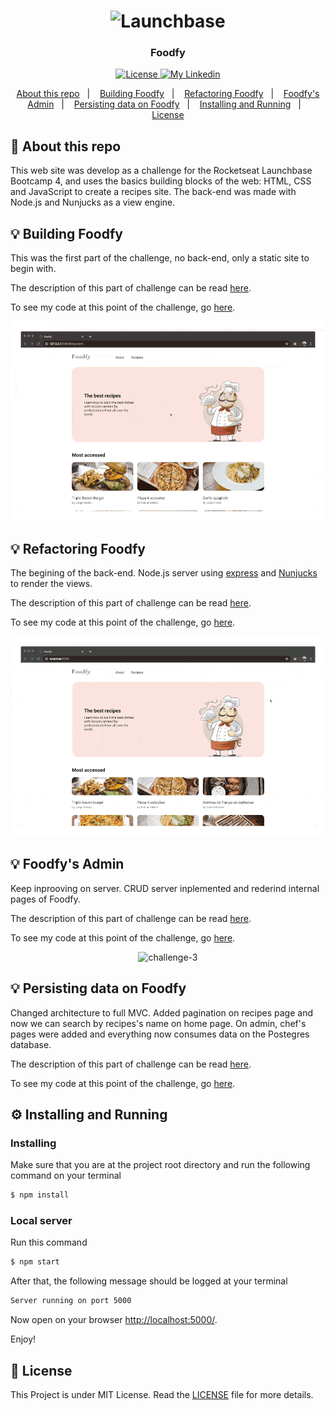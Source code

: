 <h1 align="center">
    <img alt="Launchbase" src="https://storage.googleapis.com/golden-wind/bootcamp-launchbase/logo.png" width="400px" />
</h1>

<h3 align="center">
  Foodfy
</h3>

<p align="center">

  <a href="/LICENSE" >
    <img alt="License" src="https://img.shields.io/badge/license-MIT-%23F8952D">
  </a>

  <a href="https://www.https://www.linkedin.com/in/italoteix/" >
    <img alt="My Linkedin" src="https://img.shields.io/badge/-italoteix-%230077B5?style=social&logo=linkedin">
  </a>
</p>

<p align="center">
  <a href="#rocket-about-this-repo">About this repo</a>&nbsp;&nbsp;&nbsp;|&nbsp;&nbsp;&nbsp;
  <a href="#bulb-building-foodfy">Building Foodfy</a>&nbsp;&nbsp;&nbsp;|&nbsp;&nbsp;&nbsp;
  <a href="#bulb-refactoring-foodfy">Refactoring Foodfy</a>&nbsp;&nbsp;&nbsp;|&nbsp;&nbsp;&nbsp;
  <a href="#bulb-foodfys-admin">Foodfy's Admin</a>&nbsp;&nbsp;&nbsp;|&nbsp;&nbsp;&nbsp;
  <a href="#bulb-persisting-data-on-foodfy">Persisting data on Foodfy</a>&nbsp;&nbsp;&nbsp;|&nbsp;&nbsp;&nbsp;
  <a href="#gear-installing-and-running">Installing and Running</a>&nbsp;&nbsp;&nbsp;|&nbsp;&nbsp;&nbsp;
  <a href="#memo-license">License</a>
</p>

## :rocket: About this repo

This web site was develop as a challenge for the Rocketseat Launchbase Bootcamp 4, and uses the basics building blocks of the web: HTML, CSS and JavaScript to create a recipes site. The back-end was made with Node.js and Nunjucks as a view engine.

## :bulb: Building Foodfy

This was the first part of the challenge, no back-end, only a static site to begin with.

The description of this part of challenge can be read [here](https://github.com/Rocketseat/bootcamp-launchbase-desafios-02/blob/master/desafios/02-foodfy.md).

To see my code at this point of the challenge, go [here](https://github.com/italoteix/foodfy/tree/challenge-2).

<p align="center">
  <img alt="foodfy" src="demo/challenge-2.gif" width="600px">
</p>

## :bulb: Refactoring Foodfy

The begining of the back-end. Node.js server using [express](https://expressjs.com/) and [Nunjucks](https://mozilla.github.io/nunjucks/) to render the views.

The description of this part of challenge can be read [here](https://github.com/Rocketseat/bootcamp-launchbase-desafios-03/blob/master/desafios/03-refatorando-foodfy.md).

To see my code at this point of the challenge, go [here](https://github.com/italoteix/foodfy/tree/challenge-3).

<p align="center">
  <img alt="challenge-3" src="demo/challenge-3.gif" width="600px" />
</p>

## :bulb: Foodfy's Admin

Keep inprooving on server. CRUD server inplemented and rederind internal pages of Foodfy.

The description of this part of challenge can be read [here](https://github.com/Rocketseat/bootcamp-launchbase-desafios-04/blob/master/desafios/04-admin-foodfy.md).

To see my code at this point of the challenge, go [here](https://github.com/italoteix/foodfy/tree/challenge-4).

<p align="center">
  <img alt="challenge-3" src="demo/challenge-4.gif" width="500px" />
</p>

## :bulb: Persisting data on Foodfy

Changed architecture to full MVC. Added pagination on recipes page and now we can search by recipes's name on home page. On admin, chef's pages were added and everything now consumes data on the Postegres database.

The description of this part of challenge can be read [here](https://github.com/Rocketseat/bootcamp-launchbase-desafios-05/blob/master/desafios/05-persistindo-dados-foodfy.md).

To see my code at this point of the challenge, go [here](https://github.com/italoteix/foodfy/tree/challenge-5).

## :gear: Installing and Running

### Installing

Make sure that you are at the project root directory and run the following command on your terminal

```bash
$ npm install
```

### Local server

Run this command

```bash
$ npm start
```

After that, the following message should be logged at your terminal

```bash
Server running on port 5000
```

Now open on your browser [http://localhost:5000/](http://localhost:5000/).

Enjoy!

## :memo: License

This Project is under MIT License. Read the [LICENSE](./LICENSE) file for more details.